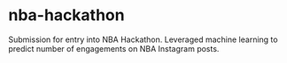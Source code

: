 # nba-hackathon

Submission for entry into NBA Hackathon. Leveraged machine learning to predict number of engagements on NBA Instagram posts. 
